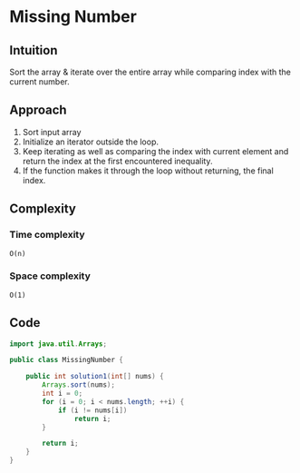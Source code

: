 # Missing Number

## Intuition

Sort the array & iterate over the entire array while comparing index with the current number.

## Approach

1. Sort input array
2. Initialize an iterator outside the loop.
3. Keep iterating as well as comparing the index with current element and return the index at the first encountered
   inequality.
4. If the function makes it through the loop without returning, the final index.

## Complexity

### Time complexity

    O(n)

### Space complexity

    O(1)

## Code

```java
import java.util.Arrays;

public class MissingNumber {

    public int solution1(int[] nums) {
        Arrays.sort(nums);
        int i = 0;
        for (i = 0; i < nums.length; ++i) {
            if (i != nums[i])
                return i;
        }

        return i;
    }
}
```